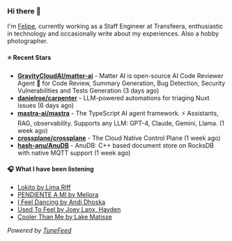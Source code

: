 ### Hi there 👋

I'm [Felipe](https://felipevm.com), currently working as a Staff Engineer at Transfeera, enthusiastic in technology and occasionally write about my experiences. Also a hobby photographer.

#### ⭐ Recent Stars
- **[GravityCloudAI/matter-ai](https://github.com/GravityCloudAI/matter-ai)** - Matter AI is open-source AI Code Reviewer Agent 🤖 for Code Review, Summary Generation, Bug Detection, Security Vulnerabilities and Tests Generation (3 days ago)
- **[danielroe/carpenter](https://github.com/danielroe/carpenter)** - LLM-powered automations for triaging Nuxt issues (6 days ago)
- **[mastra-ai/mastra](https://github.com/mastra-ai/mastra)** - The TypeScript AI agent framework. ⚡ Assistants, RAG, observability. Supports any LLM: GPT-4, Claude, Gemini, Llama. (1 week ago)
- **[crossplane/crossplane](https://github.com/crossplane/crossplane)** - The Cloud Native Control Plane (1 week ago)
- **[hash-anu/AnuDB](https://github.com/hash-anu/AnuDB)** - AnuDB: C&#43;&#43; based document store on RocksDB with native MQTT support (1 week ago)

#### 🎧 What I have been listening
- [Lokito by Lima Riff](https://open.spotify.com/track/1LEB33hOAUPyIaLso0PMFx)
- [PENDIENTE A MI by Meliora](https://open.spotify.com/track/1NvYIU2vb3Wi1j0B7S8LtG)
- [I Feel Dancing by Andi Dhoska](https://open.spotify.com/track/6u6uqgR1ZPcbT4d7THOvqF)
- [Used To Feel by Joey Lanx, Hayden](https://open.spotify.com/track/2XuuXl4spPGi7iJQ4yaLSk)
- [Cooler Than Me by Lake Matisse](https://open.spotify.com/track/1J9kvFC7IR259hJXTvzQvF)

_Powered by [TuneFeed](https://tunefeed.app?ref=github.com)_
